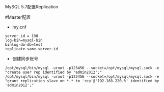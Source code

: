 MySQL 5.7配置Replication

#Master配置

- my.cnf
```
server_id = 100
log-bin=mysql-bin
binlog-do-db=test 
replicate-same-server-id
```

- 创建同步账号
```
/opt/mysql/bin/mysql -uroot -p123456 --socket=/opt/mysql/mysql.sock -e "create user rep identified by 'admin2012';" 
/opt/mysql/bin/mysql -uroot -p123456 --socket=/opt/mysql/mysql.sock -e "grant replication slave on *.* to 'rep'@'192.168.220.%' identified by 'admin2012';"
```